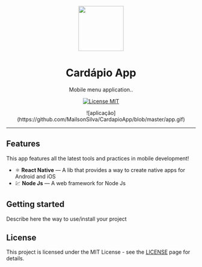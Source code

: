 
<h1 align="center">
<br>
  <img src="https://user-images.githubusercontent.com/18700076/81877477-999d3200-955b-11ea-9a45-ffaca6e2a77b.png"
 height="120" width="120">
<br>
<br>
Cardápio App
</h1>

<p align="center">Mobile menu application..</p>

<p align="center">
  <a href="https://opensource.org/licenses/MIT">
    <img src="https://img.shields.io/badge/License-MIT-blue.svg" alt="License MIT">
  </a>
</p>

<p align="center">
![aplicação](https://github.com/MailsonSilva/CardapioApp/blob/master/app.gif)
</p>
<hr />

## Features
[//]: # (Add the features of your project here:)
This app features all the latest tools and practices in mobile development!


- ⚛️ **React Native** — A lib that provides a way to create native apps for Android and iOS
- 💹 **Node Js** — A web framework for Node Js

## Getting started

Describe here the way to use/install your project


## License

This project is licensed under the MIT License - see the [LICENSE](https://opensource.org/licenses/MIT) page for details.
